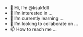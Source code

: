 - 👋 Hi, I’m @ksukfdll
- 👀 I’m interested in ...
- 🌱 I’m currently learning ...
- 💞️ I’m looking to collaborate on ...
- 📫 How to reach me ...

<!---
ksukfdll/ksukfdll is a ✨ special ✨ repository because its `README.md` (this file) appears on your GitHub profile.
You can click the Preview link to take a look at your changes.
--->

